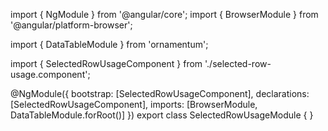 import { NgModule } from '@angular/core';
import { BrowserModule } from '@angular/platform-browser';
  
import { DataTableModule } from 'ornamentum';
  
import { SelectedRowUsageComponent } from './selected-row-usage.component';

@NgModule({
 bootstrap: [SelectedRowUsageComponent],
 declarations: [SelectedRowUsageComponent],
 imports: [BrowserModule, DataTableModule.forRoot()]
})
export class SelectedRowUsageModule {
}
